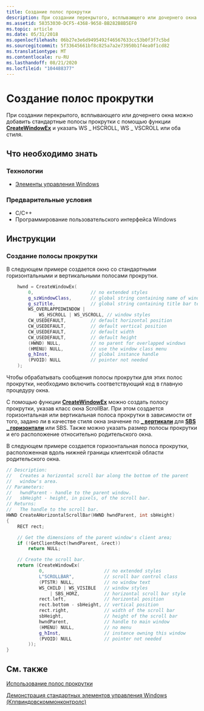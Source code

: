 ```yaml
---
title: Создание полос прокрутки
description: При создании перекрытого, всплывающего или дочернего окна можно добавить стандартные полосы прокрутки с помощью функции CreateWindowEx и указать WS \_ HSCROLL, WS \_ VSCROLL или оба стиля.
ms.assetid: 58353030-DCF5-4368-9658-BB282B8B5EF0
ms.topic: article
ms.date: 05/31/2018
ms.openlocfilehash: 06b27e3e6d9495492f46567633cc53b0f3f7c5bd
ms.sourcegitcommit: 5f33645661bf8c825a7a2e73950b1f4ea0f1cd82
ms.translationtype: MT
ms.contentlocale: ru-RU
ms.lasthandoff: 08/21/2020
ms.locfileid: "104488377"
---
```

# <a name="how-to-create-scroll-bars"></a>Создание полос прокрутки

При создании перекрытого, всплывающего или дочернего окна можно добавить стандартные полосы прокрутки с помощью функции [**CreateWindowEx**](/windows/desktop/api/winuser/nf-winuser-createwindowexa) и указать WS \_ HSCROLL, WS \_ VSCROLL или оба стиля.

## <a name="what-you-need-to-know"></a>Что необходимо знать

### <a name="technologies"></a>Технологии

-   [Элементы управления Windows](window-controls.md)

### <a name="prerequisites"></a>Предварительные условия

-   C/C++
-   Программирование пользовательского интерфейса Windows

## <a name="instructions"></a>Инструкции

### <a name="create-a-scroll-bar"></a>Создание полосы прокрутки

В следующем примере создается окно со стандартными горизонтальными и вертикальными полосами прокрутки.


```C++
    hwnd = CreateWindowEx( 
        0,                     // no extended styles 
        g_szWindowClass,       // global string containing name of window class
        g_szTitle,             // global string containing title bar text 
        WS_OVERLAPPEDWINDOW |  
            WS_HSCROLL | WS_VSCROLL, // window styles 
        CW_USEDEFAULT,         // default horizontal position 
        CW_USEDEFAULT,         // default vertical position 
        CW_USEDEFAULT,         // default width 
        CW_USEDEFAULT,         // default height 
        (HWND) NULL,           // no parent for overlapped windows 
        (HMENU) NULL,          // use the window class menu 
        g_hInst,               // global instance handle  
        (PVOID) NULL           // pointer not needed 
    ); 
```



Чтобы обрабатывать сообщения полосы прокрутки для этих полос прокрутки, необходимо включить соответствующий код в главную процедуру окна.

С помощью функции [**CreateWindowEx**](/windows/desktop/api/winuser/nf-winuser-createwindowexa) можно создать полосу прокрутки, указав класс окна ScrollBar. При этом создается горизонтальная или вертикальная полоса прокрутки в зависимости от того, задано ли в качестве стиля окна значение по [**\_ вертикали**](scroll-bar-control-styles.md) для [**SBS \_ горизонтали**](scroll-bar-control-styles.md) или SBS. Также можно указать размер полосы прокрутки и его расположение относительно родительского окна.

В следующем примере создается горизонтальная полоса прокрутки, расположенная вдоль нижней границы клиентской области родительского окна.


```C++
// Description:
//   Creates a horizontal scroll bar along the bottom of the parent 
//   window's area.
// Parameters:
//   hwndParent - handle to the parent window.
//   sbHeight - height, in pixels, of the scroll bar.
// Returns:
//   The handle to the scroll bar.
HWND CreateAHorizontalScrollBar(HWND hwndParent, int sbHeight)
{
    RECT rect;

    // Get the dimensions of the parent window's client area;
    if (!GetClientRect(hwndParent, &rect))
        return NULL;

    // Create the scroll bar.
    return (CreateWindowEx( 
            0,                      // no extended styles 
            L"SCROLLBAR",           // scroll bar control class 
            (PTSTR) NULL,           // no window text 
            WS_CHILD | WS_VISIBLE   // window styles  
                | SBS_HORZ,         // horizontal scroll bar style 
            rect.left,              // horizontal position 
            rect.bottom - sbHeight, // vertical position 
            rect.right,             // width of the scroll bar 
            sbHeight,               // height of the scroll bar
            hwndParent,             // handle to main window 
            (HMENU) NULL,           // no menu 
            g_hInst,                // instance owning this window 
            (PVOID) NULL            // pointer not needed 
        )); 
}
```



## <a name="related-topics"></a>См. также

<dl> <dt>

[Использование полос прокрутки](using-scroll-bars.md)
</dt> <dt>

[Демонстрация стандартных элементов управления Windows (Кппвиндовскоммонконтролс)](https://github.com/microsoftarchive/msdn-code-gallery-microsoft/tree/master/OneCodeTeam/Windows%20common%20controls%20demo%20(CppWindowsCommonControls)/%5BC++%5D-Windows%20common%20controls%20demo%20(CppWindowsCommonControls)/C++/CppWindowsCommonControls)
</dt> </dl>

 

 